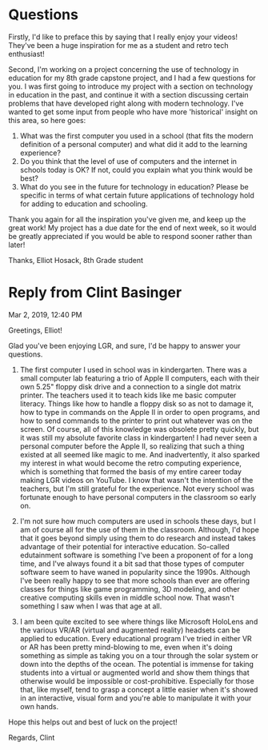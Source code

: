 Questions
==========

Firstly, I'd like to preface this by saying that I really enjoy your videos! They've been a huge inspiration for me as a student and retro tech enthusiast! 

Second, I'm working on a project concerning the use of technology in education for my 8th grade capstone project, and I had a few questions for you. I was first going to introduce my project with a section on technology in education in the past, and continue it with a section discussing certain problems that have developed right along with modern technology. I've wanted to get some input from people who have more 'historical' insight on this area, so here goes:

1) What was the first computer you used in a school (that fits the modern definition of a personal computer) and what did it add to the learning experience?
2) Do you think that the level of use of computers and the internet in schools today is OK? If not, could you explain what you think would be best?
3) What do you see in the future for technology in education? Please be specific in terms of what certain future applications of technology hold for adding to education and schooling.

Thank you again for all the inspiration you've given me, and keep up the great work! My project has a due date for the end of next week, so it would be greatly appreciated if you would be able to respond sooner rather than later!


  Thanks,
Elliot Hosack,
8th Grade student

Reply from Clint Basinger
==========================
	
Mar 2, 2019, 12:40 PM 
	
Greetings, Elliot!

Glad you've been enjoying LGR, and sure, I'd be happy to answer your questions.

1) The first computer I used in school was in kindergarten. There was a small computer lab featuring a trio of Apple II computers, each with their own 5.25" floppy disk drive and a connection to a single dot matrix printer. The teachers used it to teach kids like me basic computer literacy. Things like how to handle a floppy disk so as not to damage it, how to type in commands on the Apple II in order to open programs, and how to send commands to the printer to print out whatever was on the screen. Of course, all of this knowledge was obsolete pretty quickly, but it was still my absolute favorite class in kindergarten! I had never seen a personal computer before the Apple II, so realizing that such a thing existed at all seemed like magic to me. And inadvertently, it also sparked my interest in what would become the retro computing experience, which is something that formed the basis of my entire career today making LGR videos on YouTube. I know that wasn't the intention of the teachers, but I'm still grateful for the experience. Not every school was fortunate enough to have personal computers in the classroom so early on.

2) I'm not sure how much computers are used in schools these days, but I am of course all for the use of them in the classroom. Although, I'd hope that it goes beyond simply using them to do research and instead takes advantage of their potential for interactive education. So-called edutainment software is something I've been a proponent of for a long time, and I've always found it a bit sad that those types of computer software seem to have waned in popularity since the 1990s. Although I've been really happy to see that more schools than ever are offering classes for things like game programming, 3D modeling, and other creative computing skills even in middle school now. That wasn't something I saw when I was that age at all.

3) I am been quite excited to see where things like Microsoft HoloLens and the various VR/AR (virtual and augmented reality) headsets can be applied to education. Every educational program I've tried in either VR or AR has been pretty mind-blowing to me, even when it's doing something as simple as taking you on a tour through the solar system or down into the depths of the ocean. The potential is immense for taking students into a virtual or augmented world and show them things that otherwise would be impossible or cost-prohibitive. Especially for those that, like myself, tend to grasp a concept a little easier when it's showed in an interactive, visual form and you're able to manipulate it with your own hands.

Hope this helps out and best of luck on the project!

Regards,
Clint
